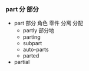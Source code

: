 ### part 分 部分

- part 部分 角色  零件  分离 分配
	- partly 部分地
	- parting
	- subpart
	- auto-parts
	- parted
- partial 